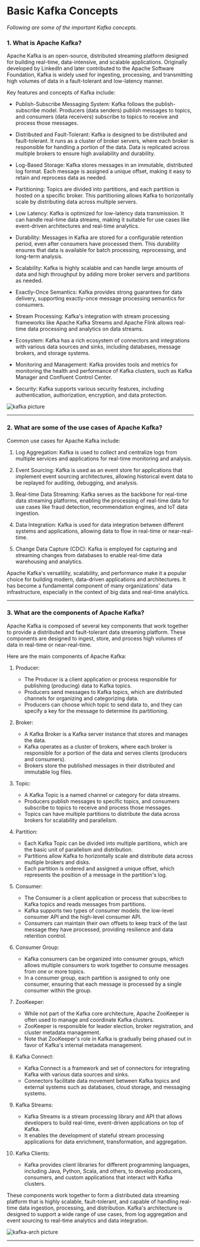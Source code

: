 # Basic Kafka Concepts
                      
*Following are some of the important Kafka concepts.*
     
### 1. What is Apache Kafka?

Apache Kafka is an open-source, distributed streaming platform designed for building real-time, data-intensive, and scalable applications. Originally developed by LinkedIn and later contributed to the Apache Software Foundation, Kafka is widely used for ingesting, processing, and transmitting high volumes of data in a fault-tolerant and low-latency manner.

Key features and concepts of Kafka include:

* Publish-Subscribe Messaging System: Kafka follows the publish-subscribe model. Producers (data senders) publish messages to topics, and consumers (data receivers) subscribe to topics to receive and process those messages.

* Distributed and Fault-Tolerant: Kafka is designed to be distributed and fault-tolerant. It runs as a cluster of broker servers, where each broker is responsible for handling a portion of the data. Data is replicated across multiple brokers to ensure high availability and durability.

* Log-Based Storage: Kafka stores messages in an immutable, distributed log format. Each message is assigned a unique offset, making it easy to retain and reprocess data as needed.

* Partitioning: Topics are divided into partitions, and each partition is hosted on a specific broker. This partitioning allows Kafka to horizontally scale by distributing data across multiple servers.

* Low Latency: Kafka is optimized for low-latency data transmission. It can handle real-time data streams, making it suitable for use cases like event-driven architectures and real-time analytics.

* Durability: Messages in Kafka are stored for a configurable retention period, even after consumers have processed them. This durability ensures that data is available for batch processing, reprocessing, and long-term analysis.

* Scalability: Kafka is highly scalable and can handle large amounts of data and high throughput by adding more broker servers and partitions as needed.

* Exactly-Once Semantics: Kafka provides strong guarantees for data delivery, supporting exactly-once message processing semantics for consumers.

* Stream Processing: Kafka's integration with stream processing frameworks like Apache Kafka Streams and Apache Flink allows real-time data processing and analytics on data streams.

* Ecosystem: Kafka has a rich ecosystem of connectors and integrations with various data sources and sinks, including databases, message brokers, and storage systems.

* Monitoring and Management: Kafka provides tools and metrics for monitoring the health and performance of Kafka clusters, such as Kafka Manager and Confluent Control Center.

* Security: Kafka supports various security features, including authentication, authorization, encryption, and data protection.


![kafka picture](./assets/kafka.png)

----------------------------------------------


### 2. What are some of the use cases of Apache Kafka?

Common use cases for Apache Kafka include:

1. Log Aggregation: Kafka is used to collect and centralize logs from multiple services and applications for real-time monitoring and analysis.

2. Event Sourcing: Kafka is used as an event store for applications that implement event sourcing architectures, allowing historical event data to be replayed for auditing, debugging, and analysis.

3. Real-time Data Streaming: Kafka serves as the backbone for real-time data streaming platforms, enabling the processing of real-time data for use cases like fraud detection, recommendation engines, and IoT data ingestion.

4. Data Integration: Kafka is used for data integration between different systems and applications, allowing data to flow in real-time or near-real-time.

5. Change Data Capture (CDC): Kafka is employed for capturing and streaming changes from databases to enable real-time data warehousing and analytics.

Apache Kafka's versatility, scalability, and performance make it a popular choice for building modern, data-driven applications and architectures. It has become a fundamental component of many organizations' data infrastructure, especially in the context of big data and real-time analytics.

----------------------------------------------

### 3. What are the components of Apache Kafka?

Apache Kafka is composed of several key components that work together to provide a distributed and fault-tolerant data streaming platform. These components are designed to ingest, store, and process high volumes of data in real-time or near-real-time. 

Here are the main components of Apache Kafka:

1. Producer:

    * The Producer is a client application or process responsible for publishing (producing) data to Kafka topics.
    * Producers send messages to Kafka topics, which are distributed channels for organizing and categorizing data.
    * Producers can choose which topic to send data to, and they can specify a key for the message to determine its partitioning.


2. Broker:

    * A Kafka Broker is a Kafka server instance that stores and manages the data.
    * Kafka operates as a cluster of brokers, where each broker is responsible for a portion of the data and serves clients (producers and consumers).
    * Brokers store the published messages in their distributed and immutable log files.

3. Topic:

    * A Kafka Topic is a named channel or category for data streams.
    * Producers publish messages to specific topics, and consumers subscribe to topics to receive and process those messages.
    * Topics can have multiple partitions to distribute the data across brokers for scalability and parallelism.

4. Partition:

    * Each Kafka Topic can be divided into multiple partitions, which are the basic unit of parallelism and distribution.
    * Partitions allow Kafka to horizontally scale and distribute data across multiple brokers and disks.
    * Each partition is ordered and assigned a unique offset, which represents the position of a message in the partition's log.

5. Consumer:

    * The Consumer is a client application or process that subscribes to Kafka topics and reads messages from partitions.
    * Kafka supports two types of consumer models: the low-level consumer API and the high-level consumer API.
    * Consumers can maintain their own offsets to keep track of the last message they have processed, providing resilience and data retention control.

6. Consumer Group:

    * Kafka consumers can be organized into consumer groups, which allows multiple consumers to work together to consume messages from one or more topics.
    * In a consumer group, each partition is assigned to only one consumer, ensuring that each message is processed by a single consumer within the group.

7. ZooKeeper:

    * While not part of the Kafka core architecture, Apache ZooKeeper is often used to manage and coordinate Kafka clusters.
    * ZooKeeper is responsible for leader election, broker registration, and cluster metadata management.
    * Note that ZooKeeper's role in Kafka is gradually being phased out in favor of Kafka's internal metadata management.

8. Kafka Connect:

    * Kafka Connect is a framework and set of connectors for integrating Kafka with various data sources and sinks.
    * Connectors facilitate data movement between Kafka topics and external systems such as databases, cloud storage, and messaging systems.

9. Kafka Streams:

    * Kafka Streams is a stream processing library and API that allows developers to build real-time, event-driven applications on top of Kafka.
    * It enables the development of stateful stream processing applications for data enrichment, transformation, and aggregation.

10. Kafka Clients:

    * Kafka provides client libraries for different programming languages, including Java, Python, Scala, and others, to develop producers, consumers, and custom applications that interact with Kafka clusters.

These components work together to form a distributed data streaming platform that is highly scalable, fault-tolerant, and capable of handling real-time data ingestion, processing, and distribution. Kafka's architecture is designed to support a wide range of use cases, from log aggregation and event sourcing to real-time analytics and data integration.

![kafka-arch picture](./assets/kafka-arch.png)

----------------------------------------------
